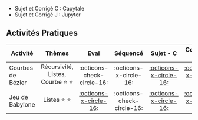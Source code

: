 
* Sujet et Corrigé C : Capytale
* Sujet et Corrigé J : Jupyter

## Activités Pratiques
| Activité | Thèmes | Eval | Séquencé | Sujet - C | Corrigé - C | Sujet - J | Corrigé - J |
| -------- | :----: | :--: | :------: | :-------: | :---------: | :-------: | :---------: |
| Courbes de Bézier | Récursivité, Listes, Courbe :star: :star: | :octicons-check-circle-16: | :octicons-x-circle-16: | [:octicons-x-circle-16:](https://capytale2.ac-paris.fr/web/c/a61e-3509651) | [:octicons-x-circle-16:](https://capytale2.ac-paris.fr/web/c/2095-3509679) | :octicons-x-circle-16: | [:simple-jupyter: Corrigé]( ../../jupyter/DS_Courbe_de_Bezier_Corrige.ipynb) |
| Jeu de Babylone | Listes :star: :star:| [:octicons-x-circle-16:]() | :octicons-check-circle-16: | [:octicons-x-circle-16:](https://capytale2.ac-paris.fr/web/c/6f2c-3515792) | [:octicons-x-circle-16:]() | [:simple-jupyter:]( ../../jupyter/DM_Jeu_de_Babylone_Sujet.ipynb.ipynb) | [:simple-jupyter: Corrigé]() |


